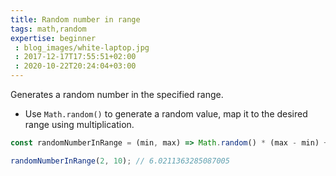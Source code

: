 ```yaml
---
title: Random number in range
tags: math,random
expertise: beginner
 : blog_images/white-laptop.jpg
 : 2017-12-17T17:55:51+02:00
 : 2020-10-22T20:24:04+03:00
---
```


Generates a random number in the specified range.

- Use `Math.random()` to generate a random value, map it to the desired range using multiplication.

```js
const randomNumberInRange = (min, max) => Math.random() * (max - min) + min;
```

```js
randomNumberInRange(2, 10); // 6.0211363285087005
```
